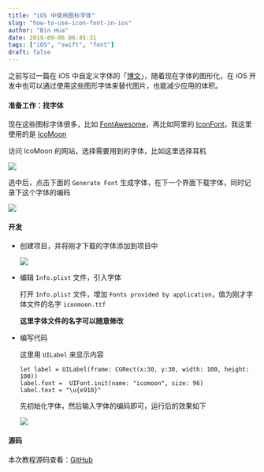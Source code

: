```yaml
---
title: "iOS 中使用图标字体"
slug: "how-to-use-icon-font-in-ios"
author: "Bin Hua"
date: 2019-09-06 06:45:31
tags: ["iOS", "swift", "font"]
draft: false
---
```


之前写过一篇在 iOS 中自定义字体的「[博文](/ios-dev-tips/)」，随着现在字体的图形化，在 iOS 开发中也可以通过使用这些图形字体来替代图片，也能减少应用的体积。

#### 准备工作：找字体

现在这些图标字体很多，比如 [FontAwesome](https://fontawesome.com/)，再比如阿里的 [IconFont](https://www.iconfont.cn/)，我这里使用的是 [IcoMoon](https://icomoon.io/)

访问 IcoMoon 的网站，选择需要用到的字体，比如这里选择耳机

![](https://storage.tourcoder.com/tcblog/how-to-use-icon-font-in-ios-01.png)

选中后，点击下面的 `Generate Font` 生成字体，在下一个界面下载字体，同时记录下这个字体的编码

![](https://storage.tourcoder.com/tcblog/how-to-use-icon-font-in-ios-00.png)

#### 开发

- 创建项目，并将刚才下载的字体添加到项目中

    ![](https://storage.tourcoder.com/tcblog/how-to-use-icon-font-in-ios-02.png)

- 编辑 `Info.plist` 文件，引入字体

    打开 `Info.plist` 文件，增加 `Fonts provided by application`，值为刚才字体文件的名字 `iconmoon.ttf`
    
    **这里字体文件的名字可以随意修改**
    
- 编写代码

    这里用 `UILabel` 来显示内容
   
    ```
    let label = UILabel(frame: CGRect(x:30, y:30, width: 100, height: 100))
    label.font =  UIFont.init(name: "icomoon", size: 96)
	label.text = "\u{e910}"
    ```
    
    先初始化字体，然后输入字体的编码即可，运行后的效果如下
    
    ![](https://storage.tourcoder.com/tcblog/how-to-use-icon-font-in-ios-04.png)
    
#### 源码

本次教程源码查看：[GitHub](https://github.com/tourcoder/IconFontExample)